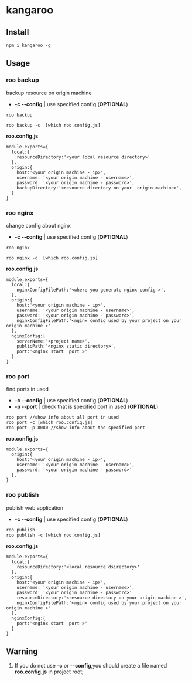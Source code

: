 # kangaroo
## Install
```
npm i kangaroo -g
```
## Usage

### roo backup
backup resource on origin machine

- **-c  --config**  | use specified config  (**OPTIONAL**)


```
roo backup 

roo backup -c  [which roo.config.js]

```

**roo.config.js**
```
module.exports={
  local:{
    resourceDirectory:'<your local resource directory>'
  },
  origin:{
    host:'<your origin machine - ip>',
    username: '<your origin machine - username>',
    password: '<your origin machine - password>',
    backupDirectory:'<resource directory on your  origin machine>',
  }
}
```

### roo nginx
change config about nginx

- **-c  --config**  | use specified config  (**OPTIONAL**)

```
roo nginx 

roo nginx -c  [which roo.config.js]

```

**roo.config.js**
```
module.exports={
  local:{
    nginxConfigFilePath:'<where you generate nginx config >',
  },
  origin:{
    host:'<your origin machine - ip>',
    username: '<your origin machine - username>',
    password: '<your origin machine - password>',
    nginxConfigFilePath:'<nginx config used by your project on your origin machine >'
  },
  nginxConfig:{
    serverName:'<project name>',
    publicPath:'<nginx static directory>',
    port:'<nginx start  port >'
  }
}
```
### roo port

find ports in used

- **-c  --config**  | use specified config  (**OPTIONAL**)
- **-p  --port**    | check that is specified port in used (**OPTIONAL**)


```
roo port //show info about all port in used 
roo port -c [which roo.config.js]
roo port -p 8080 //show info about the specified port
```
**roo.config.js**
```
module.exports={
  origin:{
    host:'<your origin machine - ip>',
    username: '<your origin machine - username>',
    password: '<your origin machine - password>'
  },
}
```
### roo publish

publish web application
- **-c  --config**  | use specified config  (**OPTIONAL**)

```
roo publish
roo publish -c [which roo.config.js]

```
**roo.config.js**
```
module.exports={
  local:{
    resourceDirectory:'<local resource dsirectory>'
  },
  origin:{
    host:'<your origin machine - ip>',
    username: '<your origin machine - username>',
    password: '<your origin machine - password>'
    resourceDirectory:'<resource directory on your origin machine >',
    nginxConfigFilePath:'<nginx config used by your project on your origin machine >'    
  },
  nginxConfig:{
    port:'<nginx start  port >'
  }
}
```
## Warning

1. If you do not use **-c** or **--config**,you should create a file named **roo.config.js** in project root; 